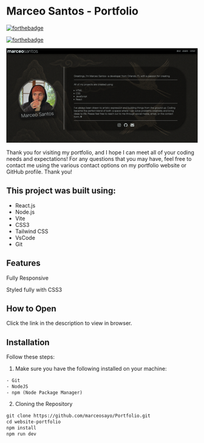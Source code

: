# Marceo Santos - Portfolio

[![forthebadge](https://forthebadge.com/images/badges/uses-js.svg)](https://forthebadge.com)

[![forthebadge](https://forthebadge.com/images/badges/powered-by-coffee.svg)](https://forthebadge.com)

![alt text](src/assets/preview.png)

Thank you for visiting my portfolio, and I hope I can meet all of your coding needs and expectations! For any questions that you may have, feel free to contact me using the various contact options on my portfolio website or GitHub profile. Thank you!

## This project was built using:

- React.js
- Node.js
- Vite
- CSS3
- Tailwind CSS
- VsCode
- Git

## Features

Fully Responsive

Styled fully with CSS3

## How to Open

Click the link in the description to view in browser.

## Installation

Follow these steps:

1. Make sure you have the following installed on your machine:

```
- Git
- NodeJS
- npm (Node Package Manager)
```

2. Cloning the Repository

```
git clone https://github.com/marceosayo/Portfolio.git
cd website-portfolio
npm install
npm run dev
```

